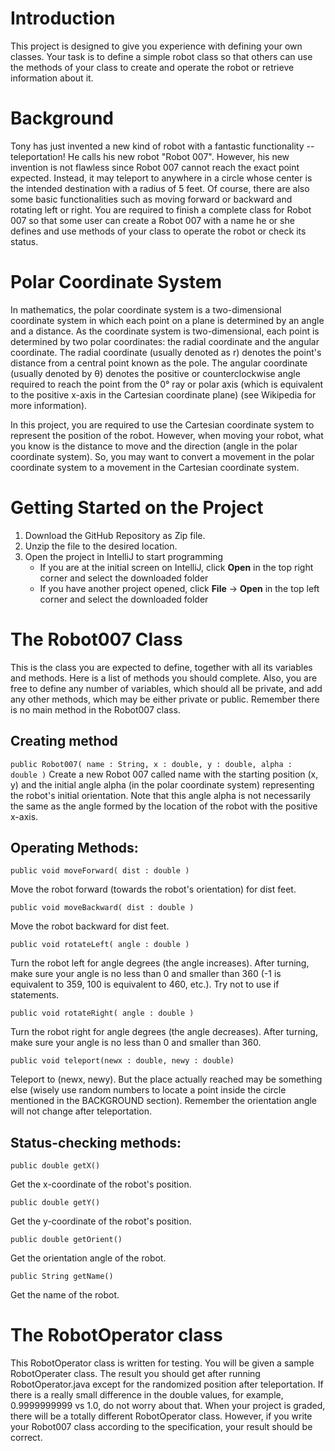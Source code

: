 # Introduction
This project is designed to give you experience with defining your own classes. Your task is to define a simple robot class so that others can use the methods of your class to create and operate the robot or retrieve information about it.

# Background
Tony has just invented a new kind of robot with a fantastic functionality -- teleportation! He calls his new robot "Robot 007". However, his new invention is not flawless since Robot 007 cannot reach the exact point expected. Instead, it may teleport to anywhere in a circle whose center is the intended destination with a radius of 5 feet. Of course, there are also some basic functionalities such as moving forward or backward and rotating left or right. You are required to finish a complete class for Robot 007 so that some user can create a Robot 007 with a name he or she defines and use methods of your class to operate the robot or check its status. 

# Polar Coordinate System
In mathematics, the polar coordinate system is a two-dimensional coordinate system in which each point on a plane is determined by an angle and a distance. As the coordinate system is two-dimensional, each point is determined by two polar coordinates: the radial coordinate and the angular coordinate. The radial coordinate (usually denoted as r) denotes the point's distance from a central point known as the pole. The angular coordinate (usually denoted by θ) denotes the positive or counterclockwise angle required to reach the point from the 0° ray or polar axis (which is equivalent to the positive x-axis in the Cartesian coordinate plane) (see Wikipedia for more information).

In this project, you are required to use the Cartesian coordinate system to represent the position of the robot. However, when moving your robot, what you know is the distance to move and the direction (angle in the polar coordinate system). So, you may want to convert a movement in the polar coordinate system to a movement in the Cartesian coordinate system. 

# Getting Started on the Project
1. Download the GitHub Repository as Zip file.
2. Unzip the file to the desired location.
3. Open the project in IntelliJ to start programming
   - If you are at the initial screen on IntelliJ, click **Open** in the top right corner and select the downloaded folder
   - If you have another project opened, click **File** -> **Open** in the top left corner and select the downloaded folder

# The Robot007 Class
This is the class you are expected to define, together with all its variables and methods. Here is a list of methods you should complete. Also, you are free to define any number of variables, which should all be private, and add any other methods, which may be either private or public. Remember there is no main method in the Robot007 class. 

## Creating method
<code>public Robot007( name : String, x : double, y : double, alpha : double )</code>
Create a new Robot 007 called name with the starting position (x, y) and the initial angle alpha (in the polar coordinate system) representing the robot's initial orientation. Note that this angle alpha is not necessarily the same as the angle formed by the location of the robot with the positive x-axis.

## Operating Methods:
<code>public void moveForward( dist : double )</code>

Move the robot forward (towards the robot's orientation) for dist feet.

<code>public void moveBackward( dist : double )</code>

Move the robot backward for dist feet.

<code>public void rotateLeft( angle : double )</code>

Turn the robot left for angle degrees (the angle increases). After turning, make sure your angle is no less than 0 and smaller than 360 (-1 is equivalent to 359, 100 is equivalent to 460, etc.). Try not to use if statements.

<code>public void rotateRight( angle : double )</code>

Turn the robot right for angle degrees (the angle decreases). After turning, make sure your angle is no less than 0 and smaller than 360.

<code>public void teleport(newx : double, newy : double)</code>

Teleport to (newx, newy). But the place actually reached may be something else (wisely use random numbers to locate a point inside the circle mentioned in the BACKGROUND section). Remember the orientation angle will not change after teleportation.

## Status-checking methods:
<code>public double getX()</code>

Get the x-coordinate of the robot's position.

<code>public double getY()</code>

Get the y-coordinate of the robot's position.

<code>public double getOrient()</code>

Get the orientation angle of the robot.

<code>public String getName()</code>

Get the name of the robot. 

# The RobotOperator class
This RobotOperator class is written for testing. You will be given a sample RobotOperater class. The result you should get after running RobotOperator.java except for the randomized position after teleportation. If there is a really small difference in the double values, for example, 0.9999999999 vs 1.0, do not worry about that. When your project is graded, there will be a totally different RobotOperator class. However, if you write your Robot007 class according to the specification, your result should be correct.
